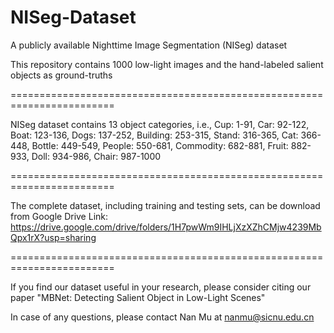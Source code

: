 # NISeg-Dataset
A publicly available Nighttime Image Segmentation (NISeg) dataset

This repository contains 1000 low-light images and the hand-labeled salient objects as ground-truths

========================================================================

NISeg dataset contains 13 object categories, i.e., 
Cup: 1-91,
Car: 92-122,
Boat: 123-136,
Dogs: 137-252,
Building: 253-315,
Stand: 316-365,
Cat: 366-448,
Bottle: 449-549,
People: 550-681,
Commodity: 682-881,
Fruit: 882-933,
Doll: 934-986,
Chair: 987-1000

========================================================================

The complete dataset, including training and testing sets, can be download from Google Drive Link: https://drive.google.com/drive/folders/1H7pwWm9IHLjXzXZhCMjw4239MbQpx1rX?usp=sharing

========================================================================

If you find our dataset useful in your research, please consider citing our paper "MBNet: Detecting Salient Object in Low-Light Scenes"

In case of any questions, please contact Nan Mu at nanmu@sicnu.edu.cn
